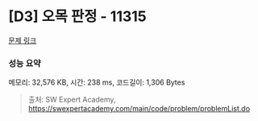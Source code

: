 # [D3] 오목 판정 - 11315 

[문제 링크](https://swexpertacademy.com/main/code/problem/problemDetail.do?contestProbId=AXaSUPYqPYMDFASQ) 

### 성능 요약

메모리: 32,576 KB, 시간: 238 ms, 코드길이: 1,306 Bytes



> 출처: SW Expert Academy, https://swexpertacademy.com/main/code/problem/problemList.do